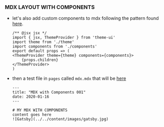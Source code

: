 

### MDX LAYOUT WITH COMPONENTS

- let's also add custom components to mdx following the pattern found [here](https://theme-ui.com/mdx-components).

    ```
    /** @jsx jsx */
    import { jsx, ThemeProvider } from 'theme-ui'
    import theme from './theme'
    import components from './components'
    export default props => (
    <ThemeProvider theme={theme} components={components}>
        {props.children}
    </ThemeProvider>
    )
    ```

- then a test file in `pages` called `mdx.mdx` that will be [here](http://localhost:8000/mdx)

  ```
  ---
  title: "MDX with Components 001"
  date: 2020-01-16
  ---

  # MY MDX WITH COMPONENTS
  content goes here
  ![Gatsby](../../content/images/gatsby.jpg)


  ```